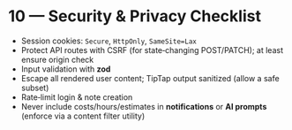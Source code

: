 # 10 — Security & Privacy Checklist

- Session cookies: `Secure`, `HttpOnly`, `SameSite=Lax`
- Protect API routes with CSRF (for state‑changing POST/PATCH); at least ensure origin check
- Input validation with **zod**
- Escape all rendered user content; TipTap output sanitized (allow a safe subset)
- Rate‑limit login & note creation
- Never include costs/hours/estimates in **notifications** or **AI prompts** (enforce via a content filter utility)
